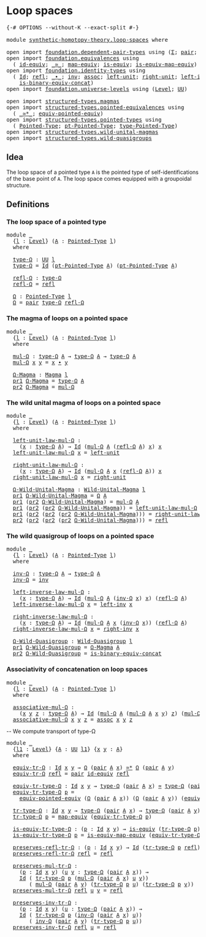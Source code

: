 # Loop spaces

<pre class="Agda"><a id="24" class="Symbol">{-#</a> <a id="28" class="Keyword">OPTIONS</a> <a id="36" class="Pragma">--without-K</a> <a id="48" class="Pragma">--exact-split</a> <a id="62" class="Symbol">#-}</a>

<a id="67" class="Keyword">module</a> <a id="74" href="synthetic-homotopy-theory.loop-spaces.html" class="Module">synthetic-homotopy-theory.loop-spaces</a> <a id="112" class="Keyword">where</a>

<a id="119" class="Keyword">open</a> <a id="124" class="Keyword">import</a> <a id="131" href="foundation.dependent-pair-types.html" class="Module">foundation.dependent-pair-types</a> <a id="163" class="Keyword">using</a> <a id="169" class="Symbol">(</a><a id="170" href="foundation-core.dependent-pair-types.html#502" class="Record">Σ</a><a id="171" class="Symbol">;</a> <a id="173" href="foundation-core.dependent-pair-types.html#575" class="InductiveConstructor">pair</a><a id="177" class="Symbol">;</a> <a id="179" href="foundation-core.dependent-pair-types.html#592" class="Field">pr1</a><a id="182" class="Symbol">;</a> <a id="184" href="foundation-core.dependent-pair-types.html#604" class="Field">pr2</a><a id="187" class="Symbol">)</a>
<a id="189" class="Keyword">open</a> <a id="194" class="Keyword">import</a> <a id="201" href="foundation.equivalences.html" class="Module">foundation.equivalences</a> <a id="225" class="Keyword">using</a>
  <a id="233" class="Symbol">(</a> <a id="235" href="foundation-core.equivalences.html#2480" class="Function">id-equiv</a><a id="243" class="Symbol">;</a> <a id="245" href="foundation-core.equivalences.html#1607" class="Function Operator">_≃_</a><a id="248" class="Symbol">;</a> <a id="250" href="foundation-core.equivalences.html#1807" class="Function">map-equiv</a><a id="259" class="Symbol">;</a> <a id="261" href="foundation-core.equivalences.html#1542" class="Function">is-equiv</a><a id="269" class="Symbol">;</a> <a id="271" href="foundation-core.equivalences.html#1862" class="Function">is-equiv-map-equiv</a><a id="289" class="Symbol">)</a>
<a id="291" class="Keyword">open</a> <a id="296" class="Keyword">import</a> <a id="303" href="foundation.identity-types.html" class="Module">foundation.identity-types</a> <a id="329" class="Keyword">using</a>
  <a id="337" class="Symbol">(</a> <a id="339" href="foundation-core.identity-types.html#641" class="Datatype">Id</a><a id="341" class="Symbol">;</a> <a id="343" href="foundation-core.identity-types.html#694" class="InductiveConstructor">refl</a><a id="347" class="Symbol">;</a> <a id="349" href="foundation-core.identity-types.html#1239" class="Function Operator">_∙_</a><a id="352" class="Symbol">;</a> <a id="354" href="foundation-core.identity-types.html#1552" class="Function">inv</a><a id="357" class="Symbol">;</a> <a id="359" href="foundation-core.identity-types.html#1699" class="Function">assoc</a><a id="364" class="Symbol">;</a> <a id="366" href="foundation-core.identity-types.html#1828" class="Function">left-unit</a><a id="375" class="Symbol">;</a> <a id="377" href="foundation-core.identity-types.html#1905" class="Function">right-unit</a><a id="387" class="Symbol">;</a> <a id="389" href="foundation-core.identity-types.html#1995" class="Function">left-inv</a><a id="397" class="Symbol">;</a> <a id="399" href="foundation-core.identity-types.html#2081" class="Function">right-inv</a><a id="408" class="Symbol">;</a>
    <a id="414" href="foundation.identity-types.html#2869" class="Function">is-binary-equiv-concat</a><a id="436" class="Symbol">)</a>
<a id="438" class="Keyword">open</a> <a id="443" class="Keyword">import</a> <a id="450" href="foundation.universe-levels.html" class="Module">foundation.universe-levels</a> <a id="477" class="Keyword">using</a> <a id="483" class="Symbol">(</a><a id="484" href="Agda.Primitive.html#597" class="Postulate">Level</a><a id="489" class="Symbol">;</a> <a id="491" href="foundation-core.universe-levels.html#222" class="Primitive">UU</a><a id="493" class="Symbol">)</a>

<a id="496" class="Keyword">open</a> <a id="501" class="Keyword">import</a> <a id="508" href="structured-types.magmas.html" class="Module">structured-types.magmas</a>
<a id="532" class="Keyword">open</a> <a id="537" class="Keyword">import</a> <a id="544" href="structured-types.pointed-equivalences.html" class="Module">structured-types.pointed-equivalences</a> <a id="582" class="Keyword">using</a>
  <a id="590" class="Symbol">(</a> <a id="592" href="structured-types.pointed-equivalences.html#7578" class="Function Operator">_≃*_</a><a id="596" class="Symbol">;</a> <a id="598" href="structured-types.pointed-equivalences.html#8073" class="Function">equiv-pointed-equiv</a><a id="617" class="Symbol">)</a>
<a id="619" class="Keyword">open</a> <a id="624" class="Keyword">import</a> <a id="631" href="structured-types.pointed-types.html" class="Module">structured-types.pointed-types</a> <a id="662" class="Keyword">using</a>
  <a id="670" class="Symbol">(</a> <a id="672" href="structured-types.pointed-types.html#383" class="Function">Pointed-Type</a><a id="684" class="Symbol">;</a> <a id="686" href="structured-types.pointed-types.html#576" class="Function">pt-Pointed-Type</a><a id="701" class="Symbol">;</a> <a id="703" href="structured-types.pointed-types.html#518" class="Function">type-Pointed-Type</a><a id="720" class="Symbol">)</a>
<a id="722" class="Keyword">open</a> <a id="727" class="Keyword">import</a> <a id="734" href="structured-types.wild-unital-magmas.html" class="Module">structured-types.wild-unital-magmas</a>
<a id="770" class="Keyword">open</a> <a id="775" class="Keyword">import</a> <a id="782" href="structured-types.wild-quasigroups.html" class="Module">structured-types.wild-quasigroups</a>
</pre>
## Idea

The loop space of a pointed type `A` is the pointed type of self-identifications of the base point of `A`. The loop space comes equipped with a groupoidal structure.

## Definitions

### The loop space of a pointed type

<pre class="Agda"><a id="1059" class="Keyword">module</a> <a id="1066" href="synthetic-homotopy-theory.loop-spaces.html#1066" class="Module">_</a>
  <a id="1070" class="Symbol">{</a><a id="1071" href="synthetic-homotopy-theory.loop-spaces.html#1071" class="Bound">l</a> <a id="1073" class="Symbol">:</a> <a id="1075" href="Agda.Primitive.html#597" class="Postulate">Level</a><a id="1080" class="Symbol">}</a> <a id="1082" class="Symbol">(</a><a id="1083" href="synthetic-homotopy-theory.loop-spaces.html#1083" class="Bound">A</a> <a id="1085" class="Symbol">:</a> <a id="1087" href="structured-types.pointed-types.html#383" class="Function">Pointed-Type</a> <a id="1100" href="synthetic-homotopy-theory.loop-spaces.html#1071" class="Bound">l</a><a id="1101" class="Symbol">)</a>
  <a id="1105" class="Keyword">where</a>
  
  <a id="1116" href="synthetic-homotopy-theory.loop-spaces.html#1116" class="Function">type-Ω</a> <a id="1123" class="Symbol">:</a> <a id="1125" href="foundation-core.universe-levels.html#222" class="Primitive">UU</a> <a id="1128" href="synthetic-homotopy-theory.loop-spaces.html#1071" class="Bound">l</a>
  <a id="1132" href="synthetic-homotopy-theory.loop-spaces.html#1116" class="Function">type-Ω</a> <a id="1139" class="Symbol">=</a> <a id="1141" href="foundation-core.identity-types.html#641" class="Datatype">Id</a> <a id="1144" class="Symbol">(</a><a id="1145" href="structured-types.pointed-types.html#576" class="Function">pt-Pointed-Type</a> <a id="1161" href="synthetic-homotopy-theory.loop-spaces.html#1083" class="Bound">A</a><a id="1162" class="Symbol">)</a> <a id="1164" class="Symbol">(</a><a id="1165" href="structured-types.pointed-types.html#576" class="Function">pt-Pointed-Type</a> <a id="1181" href="synthetic-homotopy-theory.loop-spaces.html#1083" class="Bound">A</a><a id="1182" class="Symbol">)</a>

  <a id="1187" href="synthetic-homotopy-theory.loop-spaces.html#1187" class="Function">refl-Ω</a> <a id="1194" class="Symbol">:</a> <a id="1196" href="synthetic-homotopy-theory.loop-spaces.html#1116" class="Function">type-Ω</a>
  <a id="1205" href="synthetic-homotopy-theory.loop-spaces.html#1187" class="Function">refl-Ω</a> <a id="1212" class="Symbol">=</a> <a id="1214" href="foundation-core.identity-types.html#694" class="InductiveConstructor">refl</a>

  <a id="1222" href="synthetic-homotopy-theory.loop-spaces.html#1222" class="Function">Ω</a> <a id="1224" class="Symbol">:</a> <a id="1226" href="structured-types.pointed-types.html#383" class="Function">Pointed-Type</a> <a id="1239" href="synthetic-homotopy-theory.loop-spaces.html#1071" class="Bound">l</a>
  <a id="1243" href="synthetic-homotopy-theory.loop-spaces.html#1222" class="Function">Ω</a> <a id="1245" class="Symbol">=</a> <a id="1247" href="foundation-core.dependent-pair-types.html#575" class="InductiveConstructor">pair</a> <a id="1252" href="synthetic-homotopy-theory.loop-spaces.html#1116" class="Function">type-Ω</a> <a id="1259" href="synthetic-homotopy-theory.loop-spaces.html#1187" class="Function">refl-Ω</a>
</pre>
### The magma of loops on a pointed space

<pre class="Agda"><a id="1322" class="Keyword">module</a> <a id="1329" href="synthetic-homotopy-theory.loop-spaces.html#1329" class="Module">_</a>
  <a id="1333" class="Symbol">{</a><a id="1334" href="synthetic-homotopy-theory.loop-spaces.html#1334" class="Bound">l</a> <a id="1336" class="Symbol">:</a> <a id="1338" href="Agda.Primitive.html#597" class="Postulate">Level</a><a id="1343" class="Symbol">}</a> <a id="1345" class="Symbol">(</a><a id="1346" href="synthetic-homotopy-theory.loop-spaces.html#1346" class="Bound">A</a> <a id="1348" class="Symbol">:</a> <a id="1350" href="structured-types.pointed-types.html#383" class="Function">Pointed-Type</a> <a id="1363" href="synthetic-homotopy-theory.loop-spaces.html#1334" class="Bound">l</a><a id="1364" class="Symbol">)</a>
  <a id="1368" class="Keyword">where</a>

  <a id="1377" href="synthetic-homotopy-theory.loop-spaces.html#1377" class="Function">mul-Ω</a> <a id="1383" class="Symbol">:</a> <a id="1385" href="synthetic-homotopy-theory.loop-spaces.html#1116" class="Function">type-Ω</a> <a id="1392" href="synthetic-homotopy-theory.loop-spaces.html#1346" class="Bound">A</a> <a id="1394" class="Symbol">→</a> <a id="1396" href="synthetic-homotopy-theory.loop-spaces.html#1116" class="Function">type-Ω</a> <a id="1403" href="synthetic-homotopy-theory.loop-spaces.html#1346" class="Bound">A</a> <a id="1405" class="Symbol">→</a> <a id="1407" href="synthetic-homotopy-theory.loop-spaces.html#1116" class="Function">type-Ω</a> <a id="1414" href="synthetic-homotopy-theory.loop-spaces.html#1346" class="Bound">A</a>
  <a id="1418" href="synthetic-homotopy-theory.loop-spaces.html#1377" class="Function">mul-Ω</a> <a id="1424" href="synthetic-homotopy-theory.loop-spaces.html#1424" class="Bound">x</a> <a id="1426" href="synthetic-homotopy-theory.loop-spaces.html#1426" class="Bound">y</a> <a id="1428" class="Symbol">=</a> <a id="1430" href="synthetic-homotopy-theory.loop-spaces.html#1424" class="Bound">x</a> <a id="1432" href="foundation-core.identity-types.html#1239" class="Function Operator">∙</a> <a id="1434" href="synthetic-homotopy-theory.loop-spaces.html#1426" class="Bound">y</a>

  <a id="1439" href="synthetic-homotopy-theory.loop-spaces.html#1439" class="Function">Ω-Magma</a> <a id="1447" class="Symbol">:</a> <a id="1449" href="structured-types.magmas.html#744" class="Function">Magma</a> <a id="1455" href="synthetic-homotopy-theory.loop-spaces.html#1334" class="Bound">l</a>
  <a id="1459" href="foundation-core.dependent-pair-types.html#592" class="Field">pr1</a> <a id="1463" href="synthetic-homotopy-theory.loop-spaces.html#1439" class="Function">Ω-Magma</a> <a id="1471" class="Symbol">=</a> <a id="1473" href="synthetic-homotopy-theory.loop-spaces.html#1116" class="Function">type-Ω</a> <a id="1480" href="synthetic-homotopy-theory.loop-spaces.html#1346" class="Bound">A</a>
  <a id="1484" href="foundation-core.dependent-pair-types.html#604" class="Field">pr2</a> <a id="1488" href="synthetic-homotopy-theory.loop-spaces.html#1439" class="Function">Ω-Magma</a> <a id="1496" class="Symbol">=</a> <a id="1498" href="synthetic-homotopy-theory.loop-spaces.html#1377" class="Function">mul-Ω</a>
</pre>
### The wild unital magma of loops on a pointed space

<pre class="Agda"><a id="1572" class="Keyword">module</a> <a id="1579" href="synthetic-homotopy-theory.loop-spaces.html#1579" class="Module">_</a>
  <a id="1583" class="Symbol">{</a><a id="1584" href="synthetic-homotopy-theory.loop-spaces.html#1584" class="Bound">l</a> <a id="1586" class="Symbol">:</a> <a id="1588" href="Agda.Primitive.html#597" class="Postulate">Level</a><a id="1593" class="Symbol">}</a> <a id="1595" class="Symbol">(</a><a id="1596" href="synthetic-homotopy-theory.loop-spaces.html#1596" class="Bound">A</a> <a id="1598" class="Symbol">:</a> <a id="1600" href="structured-types.pointed-types.html#383" class="Function">Pointed-Type</a> <a id="1613" href="synthetic-homotopy-theory.loop-spaces.html#1584" class="Bound">l</a><a id="1614" class="Symbol">)</a>
  <a id="1618" class="Keyword">where</a>

  <a id="1627" href="synthetic-homotopy-theory.loop-spaces.html#1627" class="Function">left-unit-law-mul-Ω</a> <a id="1647" class="Symbol">:</a>
    <a id="1653" class="Symbol">(</a><a id="1654" href="synthetic-homotopy-theory.loop-spaces.html#1654" class="Bound">x</a> <a id="1656" class="Symbol">:</a> <a id="1658" href="synthetic-homotopy-theory.loop-spaces.html#1116" class="Function">type-Ω</a> <a id="1665" href="synthetic-homotopy-theory.loop-spaces.html#1596" class="Bound">A</a><a id="1666" class="Symbol">)</a> <a id="1668" class="Symbol">→</a> <a id="1670" href="foundation-core.identity-types.html#641" class="Datatype">Id</a> <a id="1673" class="Symbol">(</a><a id="1674" href="synthetic-homotopy-theory.loop-spaces.html#1377" class="Function">mul-Ω</a> <a id="1680" href="synthetic-homotopy-theory.loop-spaces.html#1596" class="Bound">A</a> <a id="1682" class="Symbol">(</a><a id="1683" href="synthetic-homotopy-theory.loop-spaces.html#1187" class="Function">refl-Ω</a> <a id="1690" href="synthetic-homotopy-theory.loop-spaces.html#1596" class="Bound">A</a><a id="1691" class="Symbol">)</a> <a id="1693" href="synthetic-homotopy-theory.loop-spaces.html#1654" class="Bound">x</a><a id="1694" class="Symbol">)</a> <a id="1696" href="synthetic-homotopy-theory.loop-spaces.html#1654" class="Bound">x</a>
  <a id="1700" href="synthetic-homotopy-theory.loop-spaces.html#1627" class="Function">left-unit-law-mul-Ω</a> <a id="1720" href="synthetic-homotopy-theory.loop-spaces.html#1720" class="Bound">x</a> <a id="1722" class="Symbol">=</a> <a id="1724" href="foundation-core.identity-types.html#1828" class="Function">left-unit</a>

  <a id="1737" href="synthetic-homotopy-theory.loop-spaces.html#1737" class="Function">right-unit-law-mul-Ω</a> <a id="1758" class="Symbol">:</a>
    <a id="1764" class="Symbol">(</a><a id="1765" href="synthetic-homotopy-theory.loop-spaces.html#1765" class="Bound">x</a> <a id="1767" class="Symbol">:</a> <a id="1769" href="synthetic-homotopy-theory.loop-spaces.html#1116" class="Function">type-Ω</a> <a id="1776" href="synthetic-homotopy-theory.loop-spaces.html#1596" class="Bound">A</a><a id="1777" class="Symbol">)</a> <a id="1779" class="Symbol">→</a> <a id="1781" href="foundation-core.identity-types.html#641" class="Datatype">Id</a> <a id="1784" class="Symbol">(</a><a id="1785" href="synthetic-homotopy-theory.loop-spaces.html#1377" class="Function">mul-Ω</a> <a id="1791" href="synthetic-homotopy-theory.loop-spaces.html#1596" class="Bound">A</a> <a id="1793" href="synthetic-homotopy-theory.loop-spaces.html#1765" class="Bound">x</a> <a id="1795" class="Symbol">(</a><a id="1796" href="synthetic-homotopy-theory.loop-spaces.html#1187" class="Function">refl-Ω</a> <a id="1803" href="synthetic-homotopy-theory.loop-spaces.html#1596" class="Bound">A</a><a id="1804" class="Symbol">))</a> <a id="1807" href="synthetic-homotopy-theory.loop-spaces.html#1765" class="Bound">x</a>
  <a id="1811" href="synthetic-homotopy-theory.loop-spaces.html#1737" class="Function">right-unit-law-mul-Ω</a> <a id="1832" href="synthetic-homotopy-theory.loop-spaces.html#1832" class="Bound">x</a> <a id="1834" class="Symbol">=</a> <a id="1836" href="foundation-core.identity-types.html#1905" class="Function">right-unit</a>

  <a id="1850" href="synthetic-homotopy-theory.loop-spaces.html#1850" class="Function">Ω-Wild-Unital-Magma</a> <a id="1870" class="Symbol">:</a> <a id="1872" href="structured-types.wild-unital-magmas.html#1639" class="Function">Wild-Unital-Magma</a> <a id="1890" href="synthetic-homotopy-theory.loop-spaces.html#1584" class="Bound">l</a>
  <a id="1894" href="foundation-core.dependent-pair-types.html#592" class="Field">pr1</a> <a id="1898" href="synthetic-homotopy-theory.loop-spaces.html#1850" class="Function">Ω-Wild-Unital-Magma</a> <a id="1918" class="Symbol">=</a> <a id="1920" href="synthetic-homotopy-theory.loop-spaces.html#1222" class="Function">Ω</a> <a id="1922" href="synthetic-homotopy-theory.loop-spaces.html#1596" class="Bound">A</a>
  <a id="1926" href="foundation-core.dependent-pair-types.html#592" class="Field">pr1</a> <a id="1930" class="Symbol">(</a><a id="1931" href="foundation-core.dependent-pair-types.html#604" class="Field">pr2</a> <a id="1935" href="synthetic-homotopy-theory.loop-spaces.html#1850" class="Function">Ω-Wild-Unital-Magma</a><a id="1954" class="Symbol">)</a> <a id="1956" class="Symbol">=</a> <a id="1958" href="synthetic-homotopy-theory.loop-spaces.html#1377" class="Function">mul-Ω</a> <a id="1964" href="synthetic-homotopy-theory.loop-spaces.html#1596" class="Bound">A</a>
  <a id="1968" href="foundation-core.dependent-pair-types.html#592" class="Field">pr1</a> <a id="1972" class="Symbol">(</a><a id="1973" href="foundation-core.dependent-pair-types.html#604" class="Field">pr2</a> <a id="1977" class="Symbol">(</a><a id="1978" href="foundation-core.dependent-pair-types.html#604" class="Field">pr2</a> <a id="1982" href="synthetic-homotopy-theory.loop-spaces.html#1850" class="Function">Ω-Wild-Unital-Magma</a><a id="2001" class="Symbol">))</a> <a id="2004" class="Symbol">=</a> <a id="2006" href="synthetic-homotopy-theory.loop-spaces.html#1627" class="Function">left-unit-law-mul-Ω</a>
  <a id="2028" href="foundation-core.dependent-pair-types.html#592" class="Field">pr1</a> <a id="2032" class="Symbol">(</a><a id="2033" href="foundation-core.dependent-pair-types.html#604" class="Field">pr2</a> <a id="2037" class="Symbol">(</a><a id="2038" href="foundation-core.dependent-pair-types.html#604" class="Field">pr2</a> <a id="2042" class="Symbol">(</a><a id="2043" href="foundation-core.dependent-pair-types.html#604" class="Field">pr2</a> <a id="2047" href="synthetic-homotopy-theory.loop-spaces.html#1850" class="Function">Ω-Wild-Unital-Magma</a><a id="2066" class="Symbol">)))</a> <a id="2070" class="Symbol">=</a> <a id="2072" href="synthetic-homotopy-theory.loop-spaces.html#1737" class="Function">right-unit-law-mul-Ω</a>
  <a id="2095" href="foundation-core.dependent-pair-types.html#604" class="Field">pr2</a> <a id="2099" class="Symbol">(</a><a id="2100" href="foundation-core.dependent-pair-types.html#604" class="Field">pr2</a> <a id="2104" class="Symbol">(</a><a id="2105" href="foundation-core.dependent-pair-types.html#604" class="Field">pr2</a> <a id="2109" class="Symbol">(</a><a id="2110" href="foundation-core.dependent-pair-types.html#604" class="Field">pr2</a> <a id="2114" href="synthetic-homotopy-theory.loop-spaces.html#1850" class="Function">Ω-Wild-Unital-Magma</a><a id="2133" class="Symbol">)))</a> <a id="2137" class="Symbol">=</a> <a id="2139" href="foundation-core.identity-types.html#694" class="InductiveConstructor">refl</a>
</pre>
### The wild quasigroup of loops on a pointed space

<pre class="Agda"><a id="2210" class="Keyword">module</a> <a id="2217" href="synthetic-homotopy-theory.loop-spaces.html#2217" class="Module">_</a>
  <a id="2221" class="Symbol">{</a><a id="2222" href="synthetic-homotopy-theory.loop-spaces.html#2222" class="Bound">l</a> <a id="2224" class="Symbol">:</a> <a id="2226" href="Agda.Primitive.html#597" class="Postulate">Level</a><a id="2231" class="Symbol">}</a> <a id="2233" class="Symbol">(</a><a id="2234" href="synthetic-homotopy-theory.loop-spaces.html#2234" class="Bound">A</a> <a id="2236" class="Symbol">:</a> <a id="2238" href="structured-types.pointed-types.html#383" class="Function">Pointed-Type</a> <a id="2251" href="synthetic-homotopy-theory.loop-spaces.html#2222" class="Bound">l</a><a id="2252" class="Symbol">)</a>
  <a id="2256" class="Keyword">where</a>

  <a id="2265" href="synthetic-homotopy-theory.loop-spaces.html#2265" class="Function">inv-Ω</a> <a id="2271" class="Symbol">:</a> <a id="2273" href="synthetic-homotopy-theory.loop-spaces.html#1116" class="Function">type-Ω</a> <a id="2280" href="synthetic-homotopy-theory.loop-spaces.html#2234" class="Bound">A</a> <a id="2282" class="Symbol">→</a> <a id="2284" href="synthetic-homotopy-theory.loop-spaces.html#1116" class="Function">type-Ω</a> <a id="2291" href="synthetic-homotopy-theory.loop-spaces.html#2234" class="Bound">A</a>
  <a id="2295" href="synthetic-homotopy-theory.loop-spaces.html#2265" class="Function">inv-Ω</a> <a id="2301" class="Symbol">=</a> <a id="2303" href="foundation-core.identity-types.html#1552" class="Function">inv</a>

  <a id="2310" href="synthetic-homotopy-theory.loop-spaces.html#2310" class="Function">left-inverse-law-mul-Ω</a> <a id="2333" class="Symbol">:</a>
    <a id="2339" class="Symbol">(</a><a id="2340" href="synthetic-homotopy-theory.loop-spaces.html#2340" class="Bound">x</a> <a id="2342" class="Symbol">:</a> <a id="2344" href="synthetic-homotopy-theory.loop-spaces.html#1116" class="Function">type-Ω</a> <a id="2351" href="synthetic-homotopy-theory.loop-spaces.html#2234" class="Bound">A</a><a id="2352" class="Symbol">)</a> <a id="2354" class="Symbol">→</a> <a id="2356" href="foundation-core.identity-types.html#641" class="Datatype">Id</a> <a id="2359" class="Symbol">(</a><a id="2360" href="synthetic-homotopy-theory.loop-spaces.html#1377" class="Function">mul-Ω</a> <a id="2366" href="synthetic-homotopy-theory.loop-spaces.html#2234" class="Bound">A</a> <a id="2368" class="Symbol">(</a><a id="2369" href="synthetic-homotopy-theory.loop-spaces.html#2265" class="Function">inv-Ω</a> <a id="2375" href="synthetic-homotopy-theory.loop-spaces.html#2340" class="Bound">x</a><a id="2376" class="Symbol">)</a> <a id="2378" href="synthetic-homotopy-theory.loop-spaces.html#2340" class="Bound">x</a><a id="2379" class="Symbol">)</a> <a id="2381" class="Symbol">(</a><a id="2382" href="synthetic-homotopy-theory.loop-spaces.html#1187" class="Function">refl-Ω</a> <a id="2389" href="synthetic-homotopy-theory.loop-spaces.html#2234" class="Bound">A</a><a id="2390" class="Symbol">)</a>
  <a id="2394" href="synthetic-homotopy-theory.loop-spaces.html#2310" class="Function">left-inverse-law-mul-Ω</a> <a id="2417" href="synthetic-homotopy-theory.loop-spaces.html#2417" class="Bound">x</a> <a id="2419" class="Symbol">=</a> <a id="2421" href="foundation-core.identity-types.html#1995" class="Function">left-inv</a> <a id="2430" href="synthetic-homotopy-theory.loop-spaces.html#2417" class="Bound">x</a>

  <a id="2435" href="synthetic-homotopy-theory.loop-spaces.html#2435" class="Function">right-inverse-law-mul-Ω</a> <a id="2459" class="Symbol">:</a>
    <a id="2465" class="Symbol">(</a><a id="2466" href="synthetic-homotopy-theory.loop-spaces.html#2466" class="Bound">x</a> <a id="2468" class="Symbol">:</a> <a id="2470" href="synthetic-homotopy-theory.loop-spaces.html#1116" class="Function">type-Ω</a> <a id="2477" href="synthetic-homotopy-theory.loop-spaces.html#2234" class="Bound">A</a><a id="2478" class="Symbol">)</a> <a id="2480" class="Symbol">→</a> <a id="2482" href="foundation-core.identity-types.html#641" class="Datatype">Id</a> <a id="2485" class="Symbol">(</a><a id="2486" href="synthetic-homotopy-theory.loop-spaces.html#1377" class="Function">mul-Ω</a> <a id="2492" href="synthetic-homotopy-theory.loop-spaces.html#2234" class="Bound">A</a> <a id="2494" href="synthetic-homotopy-theory.loop-spaces.html#2466" class="Bound">x</a> <a id="2496" class="Symbol">(</a><a id="2497" href="synthetic-homotopy-theory.loop-spaces.html#2265" class="Function">inv-Ω</a> <a id="2503" href="synthetic-homotopy-theory.loop-spaces.html#2466" class="Bound">x</a><a id="2504" class="Symbol">))</a> <a id="2507" class="Symbol">(</a><a id="2508" href="synthetic-homotopy-theory.loop-spaces.html#1187" class="Function">refl-Ω</a> <a id="2515" href="synthetic-homotopy-theory.loop-spaces.html#2234" class="Bound">A</a><a id="2516" class="Symbol">)</a>
  <a id="2520" href="synthetic-homotopy-theory.loop-spaces.html#2435" class="Function">right-inverse-law-mul-Ω</a> <a id="2544" href="synthetic-homotopy-theory.loop-spaces.html#2544" class="Bound">x</a> <a id="2546" class="Symbol">=</a> <a id="2548" href="foundation-core.identity-types.html#2081" class="Function">right-inv</a> <a id="2558" href="synthetic-homotopy-theory.loop-spaces.html#2544" class="Bound">x</a>

  <a id="2563" href="synthetic-homotopy-theory.loop-spaces.html#2563" class="Function">Ω-Wild-Quasigroup</a> <a id="2581" class="Symbol">:</a> <a id="2583" href="structured-types.wild-quasigroups.html#491" class="Function">Wild-Quasigroup</a> <a id="2599" href="synthetic-homotopy-theory.loop-spaces.html#2222" class="Bound">l</a>
  <a id="2603" href="foundation-core.dependent-pair-types.html#592" class="Field">pr1</a> <a id="2607" href="synthetic-homotopy-theory.loop-spaces.html#2563" class="Function">Ω-Wild-Quasigroup</a> <a id="2625" class="Symbol">=</a> <a id="2627" href="synthetic-homotopy-theory.loop-spaces.html#1439" class="Function">Ω-Magma</a> <a id="2635" href="synthetic-homotopy-theory.loop-spaces.html#2234" class="Bound">A</a>
  <a id="2639" href="foundation-core.dependent-pair-types.html#604" class="Field">pr2</a> <a id="2643" href="synthetic-homotopy-theory.loop-spaces.html#2563" class="Function">Ω-Wild-Quasigroup</a> <a id="2661" class="Symbol">=</a> <a id="2663" href="foundation.identity-types.html#2869" class="Function">is-binary-equiv-concat</a>
</pre>
### Associativity of concatenation on loop spaces

<pre class="Agda"><a id="2750" class="Keyword">module</a> <a id="2757" href="synthetic-homotopy-theory.loop-spaces.html#2757" class="Module">_</a>
  <a id="2761" class="Symbol">{</a><a id="2762" href="synthetic-homotopy-theory.loop-spaces.html#2762" class="Bound">l</a> <a id="2764" class="Symbol">:</a> <a id="2766" href="Agda.Primitive.html#597" class="Postulate">Level</a><a id="2771" class="Symbol">}</a> <a id="2773" class="Symbol">(</a><a id="2774" href="synthetic-homotopy-theory.loop-spaces.html#2774" class="Bound">A</a> <a id="2776" class="Symbol">:</a> <a id="2778" href="structured-types.pointed-types.html#383" class="Function">Pointed-Type</a> <a id="2791" href="synthetic-homotopy-theory.loop-spaces.html#2762" class="Bound">l</a><a id="2792" class="Symbol">)</a>
  <a id="2796" class="Keyword">where</a>
  
  <a id="2807" href="synthetic-homotopy-theory.loop-spaces.html#2807" class="Function">associative-mul-Ω</a> <a id="2825" class="Symbol">:</a>
    <a id="2831" class="Symbol">(</a><a id="2832" href="synthetic-homotopy-theory.loop-spaces.html#2832" class="Bound">x</a> <a id="2834" href="synthetic-homotopy-theory.loop-spaces.html#2834" class="Bound">y</a> <a id="2836" href="synthetic-homotopy-theory.loop-spaces.html#2836" class="Bound">z</a> <a id="2838" class="Symbol">:</a> <a id="2840" href="synthetic-homotopy-theory.loop-spaces.html#1116" class="Function">type-Ω</a> <a id="2847" href="synthetic-homotopy-theory.loop-spaces.html#2774" class="Bound">A</a><a id="2848" class="Symbol">)</a> <a id="2850" class="Symbol">→</a> <a id="2852" href="foundation-core.identity-types.html#641" class="Datatype">Id</a> <a id="2855" class="Symbol">(</a><a id="2856" href="synthetic-homotopy-theory.loop-spaces.html#1377" class="Function">mul-Ω</a> <a id="2862" href="synthetic-homotopy-theory.loop-spaces.html#2774" class="Bound">A</a> <a id="2864" class="Symbol">(</a><a id="2865" href="synthetic-homotopy-theory.loop-spaces.html#1377" class="Function">mul-Ω</a> <a id="2871" href="synthetic-homotopy-theory.loop-spaces.html#2774" class="Bound">A</a> <a id="2873" href="synthetic-homotopy-theory.loop-spaces.html#2832" class="Bound">x</a> <a id="2875" href="synthetic-homotopy-theory.loop-spaces.html#2834" class="Bound">y</a><a id="2876" class="Symbol">)</a> <a id="2878" href="synthetic-homotopy-theory.loop-spaces.html#2836" class="Bound">z</a><a id="2879" class="Symbol">)</a> <a id="2881" class="Symbol">(</a><a id="2882" href="synthetic-homotopy-theory.loop-spaces.html#1377" class="Function">mul-Ω</a> <a id="2888" href="synthetic-homotopy-theory.loop-spaces.html#2774" class="Bound">A</a> <a id="2890" href="synthetic-homotopy-theory.loop-spaces.html#2832" class="Bound">x</a> <a id="2892" class="Symbol">(</a><a id="2893" href="synthetic-homotopy-theory.loop-spaces.html#1377" class="Function">mul-Ω</a> <a id="2899" href="synthetic-homotopy-theory.loop-spaces.html#2774" class="Bound">A</a> <a id="2901" href="synthetic-homotopy-theory.loop-spaces.html#2834" class="Bound">y</a> <a id="2903" href="synthetic-homotopy-theory.loop-spaces.html#2836" class="Bound">z</a><a id="2904" class="Symbol">))</a>
  <a id="2909" href="synthetic-homotopy-theory.loop-spaces.html#2807" class="Function">associative-mul-Ω</a> <a id="2927" href="synthetic-homotopy-theory.loop-spaces.html#2927" class="Bound">x</a> <a id="2929" href="synthetic-homotopy-theory.loop-spaces.html#2929" class="Bound">y</a> <a id="2931" href="synthetic-homotopy-theory.loop-spaces.html#2931" class="Bound">z</a> <a id="2933" class="Symbol">=</a> <a id="2935" href="foundation-core.identity-types.html#1699" class="Function">assoc</a> <a id="2941" href="synthetic-homotopy-theory.loop-spaces.html#2927" class="Bound">x</a> <a id="2943" href="synthetic-homotopy-theory.loop-spaces.html#2929" class="Bound">y</a> <a id="2945" href="synthetic-homotopy-theory.loop-spaces.html#2931" class="Bound">z</a>
</pre>
-- We compute transport of type-Ω

<pre class="Agda"><a id="2991" class="Keyword">module</a> <a id="2998" href="synthetic-homotopy-theory.loop-spaces.html#2998" class="Module">_</a>
  <a id="3002" class="Symbol">{</a><a id="3003" href="synthetic-homotopy-theory.loop-spaces.html#3003" class="Bound">l1</a> <a id="3006" class="Symbol">:</a> <a id="3008" href="Agda.Primitive.html#597" class="Postulate">Level</a><a id="3013" class="Symbol">}</a> <a id="3015" class="Symbol">{</a><a id="3016" href="synthetic-homotopy-theory.loop-spaces.html#3016" class="Bound">A</a> <a id="3018" class="Symbol">:</a> <a id="3020" href="foundation-core.universe-levels.html#222" class="Primitive">UU</a> <a id="3023" href="synthetic-homotopy-theory.loop-spaces.html#3003" class="Bound">l1</a><a id="3025" class="Symbol">}</a> <a id="3027" class="Symbol">{</a><a id="3028" href="synthetic-homotopy-theory.loop-spaces.html#3028" class="Bound">x</a> <a id="3030" href="synthetic-homotopy-theory.loop-spaces.html#3030" class="Bound">y</a> <a id="3032" class="Symbol">:</a> <a id="3034" href="synthetic-homotopy-theory.loop-spaces.html#3016" class="Bound">A</a><a id="3035" class="Symbol">}</a> 
  <a id="3040" class="Keyword">where</a>

  <a id="3049" href="synthetic-homotopy-theory.loop-spaces.html#3049" class="Function">equiv-tr-Ω</a> <a id="3060" class="Symbol">:</a> <a id="3062" href="foundation-core.identity-types.html#641" class="Datatype">Id</a> <a id="3065" href="synthetic-homotopy-theory.loop-spaces.html#3028" class="Bound">x</a> <a id="3067" href="synthetic-homotopy-theory.loop-spaces.html#3030" class="Bound">y</a> <a id="3069" class="Symbol">→</a> <a id="3071" href="synthetic-homotopy-theory.loop-spaces.html#1222" class="Function">Ω</a> <a id="3073" class="Symbol">(</a><a id="3074" href="foundation-core.dependent-pair-types.html#575" class="InductiveConstructor">pair</a> <a id="3079" href="synthetic-homotopy-theory.loop-spaces.html#3016" class="Bound">A</a> <a id="3081" href="synthetic-homotopy-theory.loop-spaces.html#3028" class="Bound">x</a><a id="3082" class="Symbol">)</a> <a id="3084" href="structured-types.pointed-equivalences.html#7578" class="Function Operator">≃*</a> <a id="3087" href="synthetic-homotopy-theory.loop-spaces.html#1222" class="Function">Ω</a> <a id="3089" class="Symbol">(</a><a id="3090" href="foundation-core.dependent-pair-types.html#575" class="InductiveConstructor">pair</a> <a id="3095" href="synthetic-homotopy-theory.loop-spaces.html#3016" class="Bound">A</a> <a id="3097" href="synthetic-homotopy-theory.loop-spaces.html#3030" class="Bound">y</a><a id="3098" class="Symbol">)</a>
  <a id="3102" href="synthetic-homotopy-theory.loop-spaces.html#3049" class="Function">equiv-tr-Ω</a> <a id="3113" href="foundation-core.identity-types.html#694" class="InductiveConstructor">refl</a> <a id="3118" class="Symbol">=</a> <a id="3120" href="foundation-core.dependent-pair-types.html#575" class="InductiveConstructor">pair</a> <a id="3125" href="foundation-core.equivalences.html#2480" class="Function">id-equiv</a> <a id="3134" href="foundation-core.identity-types.html#694" class="InductiveConstructor">refl</a>
  
  <a id="3144" href="synthetic-homotopy-theory.loop-spaces.html#3144" class="Function">equiv-tr-type-Ω</a> <a id="3160" class="Symbol">:</a> <a id="3162" href="foundation-core.identity-types.html#641" class="Datatype">Id</a> <a id="3165" href="synthetic-homotopy-theory.loop-spaces.html#3028" class="Bound">x</a> <a id="3167" href="synthetic-homotopy-theory.loop-spaces.html#3030" class="Bound">y</a> <a id="3169" class="Symbol">→</a> <a id="3171" href="synthetic-homotopy-theory.loop-spaces.html#1116" class="Function">type-Ω</a> <a id="3178" class="Symbol">(</a><a id="3179" href="foundation-core.dependent-pair-types.html#575" class="InductiveConstructor">pair</a> <a id="3184" href="synthetic-homotopy-theory.loop-spaces.html#3016" class="Bound">A</a> <a id="3186" href="synthetic-homotopy-theory.loop-spaces.html#3028" class="Bound">x</a><a id="3187" class="Symbol">)</a> <a id="3189" href="foundation-core.equivalences.html#1607" class="Function Operator">≃</a> <a id="3191" href="synthetic-homotopy-theory.loop-spaces.html#1116" class="Function">type-Ω</a> <a id="3198" class="Symbol">(</a><a id="3199" href="foundation-core.dependent-pair-types.html#575" class="InductiveConstructor">pair</a> <a id="3204" href="synthetic-homotopy-theory.loop-spaces.html#3016" class="Bound">A</a> <a id="3206" href="synthetic-homotopy-theory.loop-spaces.html#3030" class="Bound">y</a><a id="3207" class="Symbol">)</a>
  <a id="3211" href="synthetic-homotopy-theory.loop-spaces.html#3144" class="Function">equiv-tr-type-Ω</a> <a id="3227" href="synthetic-homotopy-theory.loop-spaces.html#3227" class="Bound">p</a> <a id="3229" class="Symbol">=</a>
    <a id="3235" href="structured-types.pointed-equivalences.html#8073" class="Function">equiv-pointed-equiv</a> <a id="3255" class="Symbol">(</a><a id="3256" href="synthetic-homotopy-theory.loop-spaces.html#1222" class="Function">Ω</a> <a id="3258" class="Symbol">(</a><a id="3259" href="foundation-core.dependent-pair-types.html#575" class="InductiveConstructor">pair</a> <a id="3264" href="synthetic-homotopy-theory.loop-spaces.html#3016" class="Bound">A</a> <a id="3266" href="synthetic-homotopy-theory.loop-spaces.html#3028" class="Bound">x</a><a id="3267" class="Symbol">))</a> <a id="3270" class="Symbol">(</a><a id="3271" href="synthetic-homotopy-theory.loop-spaces.html#1222" class="Function">Ω</a> <a id="3273" class="Symbol">(</a><a id="3274" href="foundation-core.dependent-pair-types.html#575" class="InductiveConstructor">pair</a> <a id="3279" href="synthetic-homotopy-theory.loop-spaces.html#3016" class="Bound">A</a> <a id="3281" href="synthetic-homotopy-theory.loop-spaces.html#3030" class="Bound">y</a><a id="3282" class="Symbol">))</a> <a id="3285" class="Symbol">(</a><a id="3286" href="synthetic-homotopy-theory.loop-spaces.html#3049" class="Function">equiv-tr-Ω</a> <a id="3297" href="synthetic-homotopy-theory.loop-spaces.html#3227" class="Bound">p</a><a id="3298" class="Symbol">)</a>

  <a id="3303" href="synthetic-homotopy-theory.loop-spaces.html#3303" class="Function">tr-type-Ω</a> <a id="3313" class="Symbol">:</a> <a id="3315" href="foundation-core.identity-types.html#641" class="Datatype">Id</a> <a id="3318" href="synthetic-homotopy-theory.loop-spaces.html#3028" class="Bound">x</a> <a id="3320" href="synthetic-homotopy-theory.loop-spaces.html#3030" class="Bound">y</a> <a id="3322" class="Symbol">→</a> <a id="3324" href="synthetic-homotopy-theory.loop-spaces.html#1116" class="Function">type-Ω</a> <a id="3331" class="Symbol">(</a><a id="3332" href="foundation-core.dependent-pair-types.html#575" class="InductiveConstructor">pair</a> <a id="3337" href="synthetic-homotopy-theory.loop-spaces.html#3016" class="Bound">A</a> <a id="3339" href="synthetic-homotopy-theory.loop-spaces.html#3028" class="Bound">x</a><a id="3340" class="Symbol">)</a> <a id="3342" class="Symbol">→</a> <a id="3344" href="synthetic-homotopy-theory.loop-spaces.html#1116" class="Function">type-Ω</a> <a id="3351" class="Symbol">(</a><a id="3352" href="foundation-core.dependent-pair-types.html#575" class="InductiveConstructor">pair</a> <a id="3357" href="synthetic-homotopy-theory.loop-spaces.html#3016" class="Bound">A</a> <a id="3359" href="synthetic-homotopy-theory.loop-spaces.html#3030" class="Bound">y</a><a id="3360" class="Symbol">)</a>
  <a id="3364" href="synthetic-homotopy-theory.loop-spaces.html#3303" class="Function">tr-type-Ω</a> <a id="3374" href="synthetic-homotopy-theory.loop-spaces.html#3374" class="Bound">p</a> <a id="3376" class="Symbol">=</a> <a id="3378" href="foundation-core.equivalences.html#1807" class="Function">map-equiv</a> <a id="3388" class="Symbol">(</a><a id="3389" href="synthetic-homotopy-theory.loop-spaces.html#3144" class="Function">equiv-tr-type-Ω</a> <a id="3405" href="synthetic-homotopy-theory.loop-spaces.html#3374" class="Bound">p</a><a id="3406" class="Symbol">)</a>

  <a id="3411" href="synthetic-homotopy-theory.loop-spaces.html#3411" class="Function">is-equiv-tr-type-Ω</a> <a id="3430" class="Symbol">:</a> <a id="3432" class="Symbol">(</a><a id="3433" href="synthetic-homotopy-theory.loop-spaces.html#3433" class="Bound">p</a> <a id="3435" class="Symbol">:</a> <a id="3437" href="foundation-core.identity-types.html#641" class="Datatype">Id</a> <a id="3440" href="synthetic-homotopy-theory.loop-spaces.html#3028" class="Bound">x</a> <a id="3442" href="synthetic-homotopy-theory.loop-spaces.html#3030" class="Bound">y</a><a id="3443" class="Symbol">)</a> <a id="3445" class="Symbol">→</a> <a id="3447" href="foundation-core.equivalences.html#1542" class="Function">is-equiv</a> <a id="3456" class="Symbol">(</a><a id="3457" href="synthetic-homotopy-theory.loop-spaces.html#3303" class="Function">tr-type-Ω</a> <a id="3467" href="synthetic-homotopy-theory.loop-spaces.html#3433" class="Bound">p</a><a id="3468" class="Symbol">)</a>
  <a id="3472" href="synthetic-homotopy-theory.loop-spaces.html#3411" class="Function">is-equiv-tr-type-Ω</a> <a id="3491" href="synthetic-homotopy-theory.loop-spaces.html#3491" class="Bound">p</a> <a id="3493" class="Symbol">=</a> <a id="3495" href="foundation-core.equivalences.html#1862" class="Function">is-equiv-map-equiv</a> <a id="3514" class="Symbol">(</a><a id="3515" href="synthetic-homotopy-theory.loop-spaces.html#3144" class="Function">equiv-tr-type-Ω</a> <a id="3531" href="synthetic-homotopy-theory.loop-spaces.html#3491" class="Bound">p</a><a id="3532" class="Symbol">)</a>

  <a id="3537" href="synthetic-homotopy-theory.loop-spaces.html#3537" class="Function">preserves-refl-tr-Ω</a> <a id="3557" class="Symbol">:</a> <a id="3559" class="Symbol">(</a><a id="3560" href="synthetic-homotopy-theory.loop-spaces.html#3560" class="Bound">p</a> <a id="3562" class="Symbol">:</a> <a id="3564" href="foundation-core.identity-types.html#641" class="Datatype">Id</a> <a id="3567" href="synthetic-homotopy-theory.loop-spaces.html#3028" class="Bound">x</a> <a id="3569" href="synthetic-homotopy-theory.loop-spaces.html#3030" class="Bound">y</a><a id="3570" class="Symbol">)</a> <a id="3572" class="Symbol">→</a> <a id="3574" href="foundation-core.identity-types.html#641" class="Datatype">Id</a> <a id="3577" class="Symbol">(</a><a id="3578" href="synthetic-homotopy-theory.loop-spaces.html#3303" class="Function">tr-type-Ω</a> <a id="3588" href="synthetic-homotopy-theory.loop-spaces.html#3560" class="Bound">p</a> <a id="3590" href="foundation-core.identity-types.html#694" class="InductiveConstructor">refl</a><a id="3594" class="Symbol">)</a> <a id="3596" href="foundation-core.identity-types.html#694" class="InductiveConstructor">refl</a>
  <a id="3603" href="synthetic-homotopy-theory.loop-spaces.html#3537" class="Function">preserves-refl-tr-Ω</a> <a id="3623" href="foundation-core.identity-types.html#694" class="InductiveConstructor">refl</a> <a id="3628" class="Symbol">=</a> <a id="3630" href="foundation-core.identity-types.html#694" class="InductiveConstructor">refl</a>

  <a id="3638" href="synthetic-homotopy-theory.loop-spaces.html#3638" class="Function">preserves-mul-tr-Ω</a> <a id="3657" class="Symbol">:</a>
    <a id="3663" class="Symbol">(</a><a id="3664" href="synthetic-homotopy-theory.loop-spaces.html#3664" class="Bound">p</a> <a id="3666" class="Symbol">:</a> <a id="3668" href="foundation-core.identity-types.html#641" class="Datatype">Id</a> <a id="3671" href="synthetic-homotopy-theory.loop-spaces.html#3028" class="Bound">x</a> <a id="3673" href="synthetic-homotopy-theory.loop-spaces.html#3030" class="Bound">y</a><a id="3674" class="Symbol">)</a> <a id="3676" class="Symbol">(</a><a id="3677" href="synthetic-homotopy-theory.loop-spaces.html#3677" class="Bound">u</a> <a id="3679" href="synthetic-homotopy-theory.loop-spaces.html#3679" class="Bound">v</a> <a id="3681" class="Symbol">:</a> <a id="3683" href="synthetic-homotopy-theory.loop-spaces.html#1116" class="Function">type-Ω</a> <a id="3690" class="Symbol">(</a><a id="3691" href="foundation-core.dependent-pair-types.html#575" class="InductiveConstructor">pair</a> <a id="3696" href="synthetic-homotopy-theory.loop-spaces.html#3016" class="Bound">A</a> <a id="3698" href="synthetic-homotopy-theory.loop-spaces.html#3028" class="Bound">x</a><a id="3699" class="Symbol">))</a> <a id="3702" class="Symbol">→</a>
    <a id="3708" href="foundation-core.identity-types.html#641" class="Datatype">Id</a> <a id="3711" class="Symbol">(</a> <a id="3713" href="synthetic-homotopy-theory.loop-spaces.html#3303" class="Function">tr-type-Ω</a> <a id="3723" href="synthetic-homotopy-theory.loop-spaces.html#3664" class="Bound">p</a> <a id="3725" class="Symbol">(</a><a id="3726" href="synthetic-homotopy-theory.loop-spaces.html#1377" class="Function">mul-Ω</a> <a id="3732" class="Symbol">(</a><a id="3733" href="foundation-core.dependent-pair-types.html#575" class="InductiveConstructor">pair</a> <a id="3738" href="synthetic-homotopy-theory.loop-spaces.html#3016" class="Bound">A</a> <a id="3740" href="synthetic-homotopy-theory.loop-spaces.html#3028" class="Bound">x</a><a id="3741" class="Symbol">)</a> <a id="3743" href="synthetic-homotopy-theory.loop-spaces.html#3677" class="Bound">u</a> <a id="3745" href="synthetic-homotopy-theory.loop-spaces.html#3679" class="Bound">v</a><a id="3746" class="Symbol">))</a>
       <a id="3756" class="Symbol">(</a> <a id="3758" href="synthetic-homotopy-theory.loop-spaces.html#1377" class="Function">mul-Ω</a> <a id="3764" class="Symbol">(</a><a id="3765" href="foundation-core.dependent-pair-types.html#575" class="InductiveConstructor">pair</a> <a id="3770" href="synthetic-homotopy-theory.loop-spaces.html#3016" class="Bound">A</a> <a id="3772" href="synthetic-homotopy-theory.loop-spaces.html#3030" class="Bound">y</a><a id="3773" class="Symbol">)</a> <a id="3775" class="Symbol">(</a><a id="3776" href="synthetic-homotopy-theory.loop-spaces.html#3303" class="Function">tr-type-Ω</a> <a id="3786" href="synthetic-homotopy-theory.loop-spaces.html#3664" class="Bound">p</a> <a id="3788" href="synthetic-homotopy-theory.loop-spaces.html#3677" class="Bound">u</a><a id="3789" class="Symbol">)</a> <a id="3791" class="Symbol">(</a><a id="3792" href="synthetic-homotopy-theory.loop-spaces.html#3303" class="Function">tr-type-Ω</a> <a id="3802" href="synthetic-homotopy-theory.loop-spaces.html#3664" class="Bound">p</a> <a id="3804" href="synthetic-homotopy-theory.loop-spaces.html#3679" class="Bound">v</a><a id="3805" class="Symbol">))</a>
  <a id="3810" href="synthetic-homotopy-theory.loop-spaces.html#3638" class="Function">preserves-mul-tr-Ω</a> <a id="3829" href="foundation-core.identity-types.html#694" class="InductiveConstructor">refl</a> <a id="3834" href="synthetic-homotopy-theory.loop-spaces.html#3834" class="Bound">u</a> <a id="3836" href="synthetic-homotopy-theory.loop-spaces.html#3836" class="Bound">v</a> <a id="3838" class="Symbol">=</a> <a id="3840" href="foundation-core.identity-types.html#694" class="InductiveConstructor">refl</a>

  <a id="3848" href="synthetic-homotopy-theory.loop-spaces.html#3848" class="Function">preserves-inv-tr-Ω</a> <a id="3867" class="Symbol">:</a>
    <a id="3873" class="Symbol">(</a><a id="3874" href="synthetic-homotopy-theory.loop-spaces.html#3874" class="Bound">p</a> <a id="3876" class="Symbol">:</a> <a id="3878" href="foundation-core.identity-types.html#641" class="Datatype">Id</a> <a id="3881" href="synthetic-homotopy-theory.loop-spaces.html#3028" class="Bound">x</a> <a id="3883" href="synthetic-homotopy-theory.loop-spaces.html#3030" class="Bound">y</a><a id="3884" class="Symbol">)</a> <a id="3886" class="Symbol">(</a><a id="3887" href="synthetic-homotopy-theory.loop-spaces.html#3887" class="Bound">u</a> <a id="3889" class="Symbol">:</a> <a id="3891" href="synthetic-homotopy-theory.loop-spaces.html#1116" class="Function">type-Ω</a> <a id="3898" class="Symbol">(</a><a id="3899" href="foundation-core.dependent-pair-types.html#575" class="InductiveConstructor">pair</a> <a id="3904" href="synthetic-homotopy-theory.loop-spaces.html#3016" class="Bound">A</a> <a id="3906" href="synthetic-homotopy-theory.loop-spaces.html#3028" class="Bound">x</a><a id="3907" class="Symbol">))</a> <a id="3910" class="Symbol">→</a>
    <a id="3916" href="foundation-core.identity-types.html#641" class="Datatype">Id</a> <a id="3919" class="Symbol">(</a> <a id="3921" href="synthetic-homotopy-theory.loop-spaces.html#3303" class="Function">tr-type-Ω</a> <a id="3931" href="synthetic-homotopy-theory.loop-spaces.html#3874" class="Bound">p</a> <a id="3933" class="Symbol">(</a><a id="3934" href="synthetic-homotopy-theory.loop-spaces.html#2265" class="Function">inv-Ω</a> <a id="3940" class="Symbol">(</a><a id="3941" href="foundation-core.dependent-pair-types.html#575" class="InductiveConstructor">pair</a> <a id="3946" href="synthetic-homotopy-theory.loop-spaces.html#3016" class="Bound">A</a> <a id="3948" href="synthetic-homotopy-theory.loop-spaces.html#3028" class="Bound">x</a><a id="3949" class="Symbol">)</a> <a id="3951" href="synthetic-homotopy-theory.loop-spaces.html#3887" class="Bound">u</a><a id="3952" class="Symbol">))</a>
       <a id="3962" class="Symbol">(</a> <a id="3964" href="synthetic-homotopy-theory.loop-spaces.html#2265" class="Function">inv-Ω</a> <a id="3970" class="Symbol">(</a><a id="3971" href="foundation-core.dependent-pair-types.html#575" class="InductiveConstructor">pair</a> <a id="3976" href="synthetic-homotopy-theory.loop-spaces.html#3016" class="Bound">A</a> <a id="3978" href="synthetic-homotopy-theory.loop-spaces.html#3030" class="Bound">y</a><a id="3979" class="Symbol">)</a> <a id="3981" class="Symbol">(</a><a id="3982" href="synthetic-homotopy-theory.loop-spaces.html#3303" class="Function">tr-type-Ω</a> <a id="3992" href="synthetic-homotopy-theory.loop-spaces.html#3874" class="Bound">p</a> <a id="3994" href="synthetic-homotopy-theory.loop-spaces.html#3887" class="Bound">u</a><a id="3995" class="Symbol">))</a>
  <a id="4000" href="synthetic-homotopy-theory.loop-spaces.html#3848" class="Function">preserves-inv-tr-Ω</a> <a id="4019" href="foundation-core.identity-types.html#694" class="InductiveConstructor">refl</a> <a id="4024" href="synthetic-homotopy-theory.loop-spaces.html#4024" class="Bound">u</a> <a id="4026" class="Symbol">=</a> <a id="4028" href="foundation-core.identity-types.html#694" class="InductiveConstructor">refl</a>
</pre>
